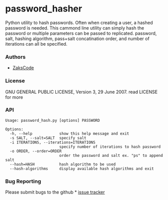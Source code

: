 # password_hasher
Python utility to hash passwords. Often when creating a user, a hashed password is needed. This cammond line utility can simply hash the password or multiple parameters can be passed to replicated. password, salt, hashing algorithm, pass+salt concatination order, and number of iterations can all be specified.

### Authors
 * [ZaksCode](http://zakscode.com)

### License
GNU GENERAL PUBLIC LICENSE, Version 3, 29 June 2007. read LICENSE for more

### API
```
Usage: password_hash.py [options] PASSWORD

Options:
  -h, --help            show this help message and exit
  -s SALT, --salt=SALT  specify salt
  -i ITERATIONS, --iterations=ITERATIONS
                        specify number of iterations to hash password
  -o ORDER, --order=ORDER
                        order the password and salt ex. "ps" to append salt
  --hash=HASH           hash algorithm to be used
  --hash-algorithms     display available hash algorithms and exit
```

### Bug Reporting
Please submit bugs to the github * [issue tracker](https://github.com/zaktimson/password_hasher/issues)
